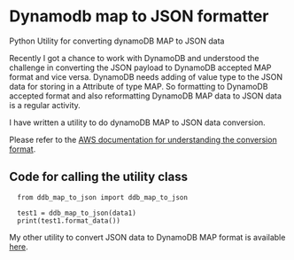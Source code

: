 # Dynamodb map to JSON formatter
Python Utility for converting dynamoDB MAP to JSON data

Recently I got a chance to work with DynamoDB and understood the challenge in converting the JSON payload to DynamoDB accepted MAP format and vice versa.
DynamoDB needs adding of value type to the JSON data for storing in a Attribute of type MAP.
So formatting to DynamoDB accepted format and also reformatting DynamoDB MAP data to JSON data is a regular activity.

I have written a utility to do dynamoDB MAP to JSON data conversion.

Please refer to the [AWS documentation for understanding the conversion format](https://boto3.amazonaws.com/v1/documentation/api/latest/reference/services/dynamodb.html#client).

## Code for calling the utility class
```
  from ddb_map_to_json import ddb_map_to_json

  test1 = ddb_map_to_json(data1)
  print(test1.format_data())
```

My other utility to convert JSON data to DynamoDB MAP format is available [here](https://github.com/hannreddy/json-to-dynomodb-map-formatter-utility).
